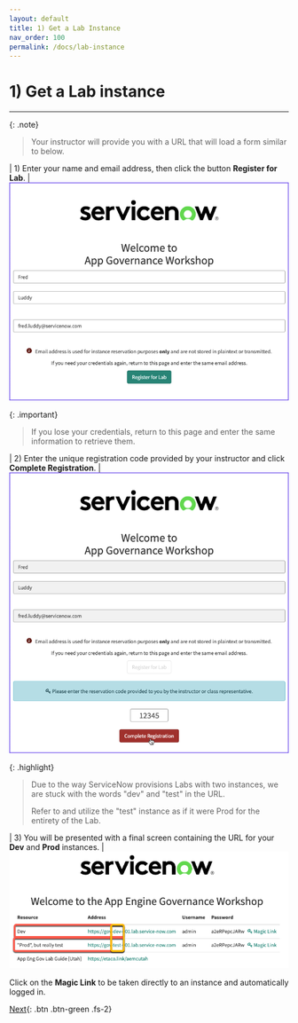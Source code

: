 ```yaml
---
layout: default
title: 1) Get a Lab Instance
nav_order: 100
permalink: /docs/lab-instance
---
```


# 1) Get a Lab instance

---

{: .note}
> Your instructor will provide you with a URL that will load a form similar to below. 

| 1) Enter your name and email address, then click the button **Register for Lab**. 
| ![](../assets/images/2023-03-06-16-37-41.png)

{: .important}
> If you lose your credentials, return to this page and enter the same information to retrieve them.

| 2) Enter the unique registration code provided by your instructor and click **Complete Registration**.
| ![](../assets/images/2023-03-06-16-43-26.png)

{: .highlight}
> Due to the way ServiceNow provisions Labs with two instances, we are stuck with the words "dev" and "test" in the URL.
>
> Refer to and utilize the "test" instance as if it were Prod for the entirety of the Lab. 

| 3) You will be presented with a final screen containing the URL for your **Dev** and **Prod** instances. 
| ![](../assets/images/2023-07-11-14-42-18.png)

Click on the **Magic Link** to be taken directly to an instance and automatically logged in.

[Next](/lab-aemc-utah/docs/credentials){: .btn .btn-green .fs-2}